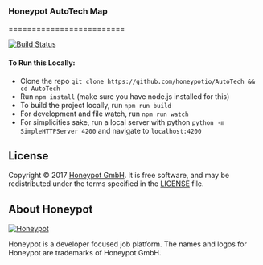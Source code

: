 ### Honeypot AutoTech Map
=========================

[![Build Status](https://travis-ci.org/honeypotio/AutoTech?branch=gh-pages)][1]

#### To Run this Locally:
- Clone the repo `git clone https://github.com/honeypotio/AutoTech && cd AutoTech`
- Run `npm install` (make sure you have node.js installed for this)
- To build the project locally, run `npm run build`
- For development and file watch, run `npm run watch`
- For simplicities sake, run a local server with python `python -m SimpleHTTPServer 4200` and navigate to `localhost:4200`

License
-------

Copyright © 2017 [Honeypot GmbH][2]. It is free software, and may be
redistributed under the terms specified in the [LICENSE](/LICENSE) file.

About Honeypot
--------------

[![Honeypot](https://www.honeypot.io/logo.png)][2]

Honeypot is a developer focused job platform.
The names and logos for Honeypot are trademarks of Honeypot GmbH.

[1]: https://travis-ci.org/honeypotio/AutoTech
[2]: https://www.honeypot.io?utm_source=github
